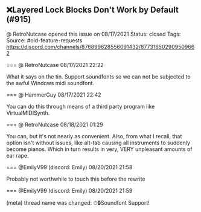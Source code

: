 ## ❌Layered Lock Blocks Don't Work by Default (#915)
@ RetroNutcase opened this issue on 08/17/2021
Status: closed
Tags: 
Source: #old-feature-requests https://discord.com/channels/876899628556091432/877316502909509662


=== @ RetroNutcase 08/17/2021 22:22

What it says on the tin. Support soundfonts so we can not be subjected to the awful Windows midi soundfont.

=== @ HammerGuy 08/17/2021 22:42

You can do this through means of a third party program like VirtualMIDISynth.

=== @ RetroNutcase 08/18/2021 01:29

You can, but it's not nearly as convenient. Also, from what I recall, that option isn't without issues, like alt-tab causing all instruments to suddenly become pianos.
Which in turn results in very, VERY unpleasant amounts of ear rape.

=== @EmilyV99 (discord: Emily) 08/20/2021 21:58

Probably not worthwhile to touch this before the rewrite

=== @EmilyV99 (discord: Emily) 08/20/2021 21:59

(meta) thread name was changed: ⏱🔒Soundfont Support!
